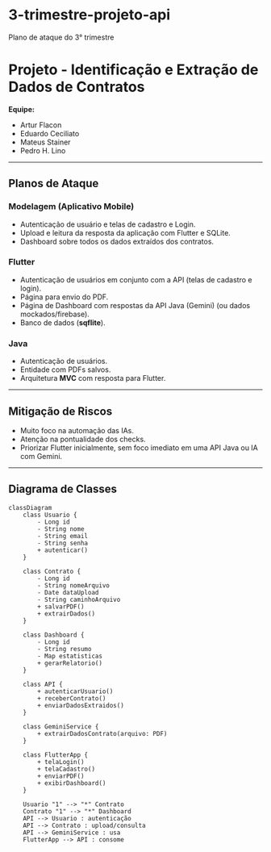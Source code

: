 # 3-trimestre-projeto-api
Plano de ataque do 3° trimestre

# Projeto - Identificação e Extração de Dados de Contratos

**Equipe:**  
- Artur Flacon  
- Eduardo Ceciliato  
- Mateus Stainer
- Pedro H. Lino

---

## Planos de Ataque

### Modelagem (Aplicativo Mobile)
- Autenticação de usuário e telas de cadastro e Login.  
- Upload e leitura da resposta da aplicação com Flutter e SQLite.  
- Dashboard sobre todos os dados extraídos dos contratos.  

### Flutter
- Autenticação de usuários em conjunto com a API (telas de cadastro e login).  
- Página para envio do PDF.  
- Página de Dashboard com respostas da API Java (Gemini) (ou dados mockados/firebase).
- Banco de dados (**sqflite**).  

### Java
- Autenticação de usuários.  
- Entidade com PDFs salvos.  
- Arquitetura **MVC** com resposta para Flutter.  

---

## Mitigação de Riscos
- Muito foco na automação das IAs.  
- Atenção na pontualidade dos checks.  
- Priorizar Flutter inicialmente, sem foco imediato em uma API Java ou IA com Gemini.  

---

## Diagrama de Classes

```mermaid
classDiagram
    class Usuario {
        - Long id
        - String nome
        - String email
        - String senha
        + autenticar()
    }

    class Contrato {
        - Long id
        - String nomeArquivo
        - Date dataUpload
        - String caminhoArquivo
        + salvarPDF()
        + extrairDados()
    }

    class Dashboard {
        - Long id
        - String resumo
        - Map estatisticas
        + gerarRelatorio()
    }

    class API {
        + autenticarUsuario()
        + receberContrato()
        + enviarDadosExtraidos()
    }

    class GeminiService {
        + extrairDadosContrato(arquivo: PDF)
    }

    class FlutterApp {
        + telaLogin()
        + telaCadastro()
        + enviarPDF()
        + exibirDashboard()
    }

    Usuario "1" --> "*" Contrato
    Contrato "1" --> "*" Dashboard
    API --> Usuario : autenticação
    API --> Contrato : upload/consulta
    API --> GeminiService : usa
    FlutterApp --> API : consome
